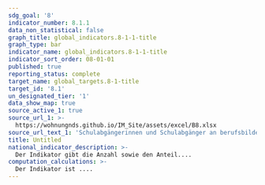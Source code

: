 ```yaml
---
sdg_goal: '8'
indicator_number: 8.1.1
data_non_statistical: false
graph_title: global_indicators.8-1-1-title
graph_type: bar
indicator_name: global_indicators.8-1-1-title
indicator_sort_order: 08-01-01
published: true
reporting_status: complete
target_name: global_targets.8-1-title
target_id: '8.1'
un_designated_tier: '1'
data_show_map: true
source_active_1: true
source_url_1: >-
  https://wohnungnds.github.io/IM_Site/assets/excel/B8.xlsx
source_url_text_1: 'Schulabgängerinnen und Schulabgänger an berufsbildenden Schulen nach Schulart und Schulabschluss'
title: Untitled
national_indicator_description: >-
  Der Indikator gibt die Anzahl sowie den Anteil....
computation_calculations: >-
  Der Indikator ist ....
---
```

